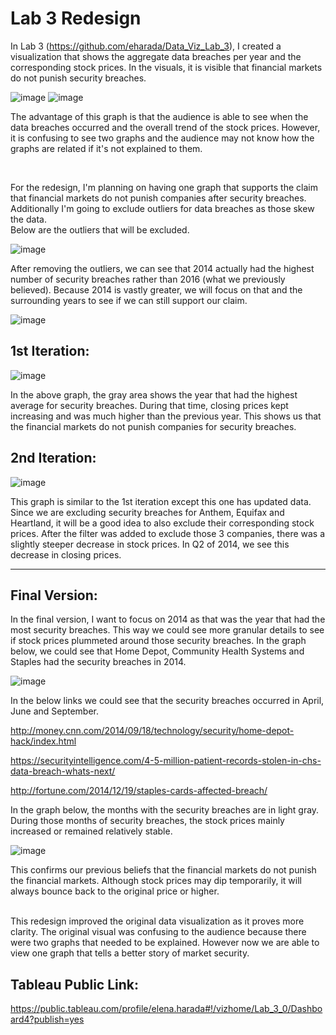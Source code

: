 # Lab 3 Redesign

In Lab 3 (https://github.com/eharada/Data_Viz_Lab_3), I created a visualization that shows the aggregate data breaches per year and the corresponding stock prices. In the visuals, it is visible that financial markets do not punish security breaches. 

![image](https://user-images.githubusercontent.com/32119820/32188901-1727a346-bd77-11e7-9c63-5dcfd25ebfe9.png)
![image](https://user-images.githubusercontent.com/32119820/32188934-31e42286-bd77-11e7-8382-5245f31221c8.png)

The advantage of this graph is that the audience is able to see when the data breaches occurred and the overall trend of the stock prices. However, it is confusing to see two graphs and the audience may not know how the graphs are related if it's not explained to them. 

<br/>

For the redesign, I'm planning on having one graph that supports the claim that financial markets do not punish companies after security breaches. Additionally I'm going to exclude outliers for data breaches as those skew the data. 
<br/>
Below are the outliers that will be excluded.

![image](https://user-images.githubusercontent.com/32119820/32310030-c32154d6-bf4c-11e7-872a-7d05cfbf67ca.png)

After removing the outliers, we can see that 2014 actually had the highest number of security breaches rather than 2016 (what we previously believed). Because 2014 is vastly greater, we will focus on that and the surrounding years to see if we can still support our claim.

![image](https://user-images.githubusercontent.com/32119820/32310388-1d528e5a-bf4f-11e7-9d08-4aeb21102430.png)

## 1st Iteration:

![image](https://user-images.githubusercontent.com/32119820/32310653-280c0b08-bf51-11e7-93b3-d290caff6f27.png)

In the above graph, the gray area shows the year that had the highest average for security breaches. During that time, closing prices kept increasing and was much higher than the previous year. This shows us that the financial markets do not punish companies for security breaches.

## 2nd Iteration:

![image](https://user-images.githubusercontent.com/32119820/32360362-51abb938-c012-11e7-97f4-36565c398a95.png)

This graph is similar to the 1st iteration except this one has updated data. Since we are excluding security breaches for Anthem, Equifax and Heartland, it will be a good idea to also exclude their corresponding stock prices. After the filter was added to exclude those 3 companies, there was a slightly steeper decrease in stock prices. In Q2 of 2014, we see this decrease in closing prices.

-----------

## Final Version:

In the final version, I want to focus on 2014 as that was the year that had the most security breaches. This way we could see more granular details to see if stock prices plummeted around those security breaches. In the graph below, we could see that Home Depot, Community Health Systems and Staples had the security breaches in 2014. 

![image](https://user-images.githubusercontent.com/32119820/32402457-b124b73c-c0e1-11e7-8dde-f0470725c3b2.png)

In the below links we could see that the security breaches occurred in April, June and September.

http://money.cnn.com/2014/09/18/technology/security/home-depot-hack/index.html

https://securityintelligence.com/4-5-million-patient-records-stolen-in-chs-data-breach-whats-next/

http://fortune.com/2014/12/19/staples-cards-affected-breach/

In the graph below, the months with the security breaches are in light gray. During those months of security breaches, the stock prices mainly increased or remained relatively stable. 

![image](https://user-images.githubusercontent.com/32119820/32402446-88c8a456-c0e1-11e7-9967-e16f4ec9f334.png)

This confirms our previous beliefs that the financial markets do not punish the financial markets. Although stock prices may dip temporarily, it will always bounce back to the original price or higher.

<br/>
This redesign improved the original data visualization as it proves more clarity. The original visual was confusing to the audience because there were two graphs that needed to be explained. However now we are able to view one graph that tells a better story of market security.

## Tableau Public Link:
https://public.tableau.com/profile/elena.harada#!/vizhome/Lab_3_0/Dashboard4?publish=yes

